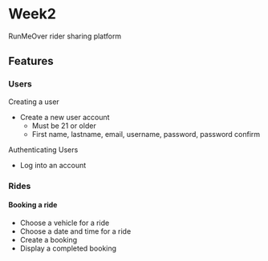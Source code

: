 # Week2
RunMeOver rider sharing platform

## Features

### Users
Creating a user
- Create a new user account 
	- Must be 21 or older
	- First name, lastname, email, username, password, password confirm 

Authenticating Users
- Log into an account

### Rides
#### Booking a ride
- Choose a vehicle for a ride
- Choose a date and time for a ride
- Create a booking
- Display a completed booking
